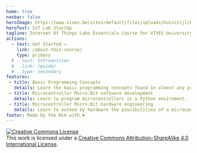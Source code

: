 ```yaml
---
home: true
navbar: false
heroImage: https://www.vives.be/sites/default/files/uploads/huisstijl/Logo VIVES Hogeschool - Smile.png
heroText: IoT Lab StartUp
tagline: Internet Of Things Labo Essentials Course for VIVES University of Applied Sciences (Graduate Degree)
actions:
  - text: Get Started →
    link: /about-this-course/
    type: primary
  # - text: Introduction
  #   link: /guide/
  #   type: secondary
features:
 - title: Basic Programming Concepts
   details: Learn the basic programming concepts found in almost any programming language.
 - title: Microcontroller Micro:Bit software development
   details: Learn to program microcontrollers in a Python enviroment.
 - title: Microcontroller Micro:Bit hardware engineering
   details: Learn to extend by hardware the possibilities of a microcontroller.
footer: Made by the Wim with ❤️
---
```


<a rel="license" href="http://creativecommons.org/licenses/by-sa/4.0/"><img alt="Creative Commons License" style="border-width:0" src="https://i.creativecommons.org/l/by-sa/4.0/88x31.png" /></a><br />This work is licensed under a <a rel="license" href="http://creativecommons.org/licenses/by-sa/4.0/">Creative Commons Attribution-ShareAlike 4.0 International License</a>.

